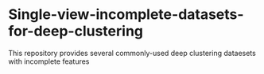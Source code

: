 # Single-view-incomplete-datasets-for-deep-clustering
This repository provides several commonly-used deep clustering dataesets with incomplete features
